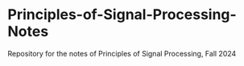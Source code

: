 # Principles-of-Signal-Processing-Notes

Repository for the notes of Principles of Signal Processing, Fall 2024
